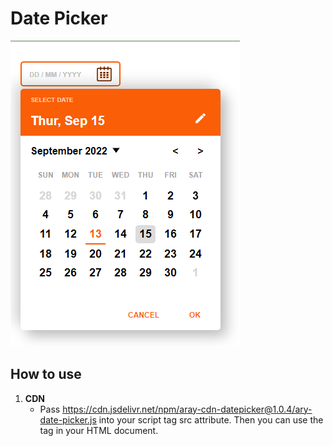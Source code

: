 # Date Picker

![This is an image](/src/images/Date-picker.png)

## How to use

1. **CDN**
   - Pass https://cdn.jsdelivr.net/npm/aray-cdn-datepicker@1.0.4/ary-date-picker.js into your script tag src attribute. Then you can use the <aray-datepicker></aray-datepicker> tag in your HTML document.
